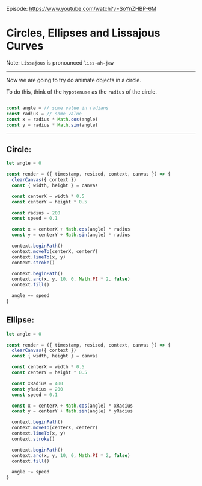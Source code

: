 Episode: https://www.youtube.com/watch?v=SoYnZHBP-6M

# Circles, Ellipses and Lissajous Curves

Note: `Lissajous` is pronounced `liss-ah-jew`

---

Now we are going to try do animate objects in a circle.

To do this, think of the `hypotenuse` as the `radius` of the circle.

```js

const angle = // some value in radians
const radius = // some value
const x = radius * Math.cos(angle)
const y = radius * Math.sin(angle)

```

---

## Circle:

```js
let angle = 0

const render = ({ timestamp, resized, context, canvas }) => {
  clearCanvas({ context })
  const { width, height } = canvas

  const centerX = width * 0.5
  const centerY = height * 0.5

  const radius = 200
  const speed = 0.1

  const x = centerX + Math.cos(angle) * radius
  const y = centerY + Math.sin(angle) * radius

  context.beginPath()
  context.moveTo(centerX, centerY)
  context.lineTo(x, y)
  context.stroke()

  context.beginPath()
  context.arc(x, y, 10, 0, Math.PI * 2, false)
  context.fill()

  angle += speed
}
```

## Ellipse:

```js
let angle = 0

const render = ({ timestamp, resized, context, canvas }) => {
  clearCanvas({ context })
  const { width, height } = canvas

  const centerX = width * 0.5
  const centerY = height * 0.5

  const xRadius = 400
  const yRadius = 200
  const speed = 0.1

  const x = centerX + Math.cos(angle) * xRadius
  const y = centerY + Math.sin(angle) * yRadius

  context.beginPath()
  context.moveTo(centerX, centerY)
  context.lineTo(x, y)
  context.stroke()

  context.beginPath()
  context.arc(x, y, 10, 0, Math.PI * 2, false)
  context.fill()

  angle += speed
}
```